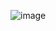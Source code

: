 ![image](https://github.com/deepdk/TidyTuesday---2023/assets/31981663/e9ae6244-3c60-436d-9e74-ee41202fab42)
